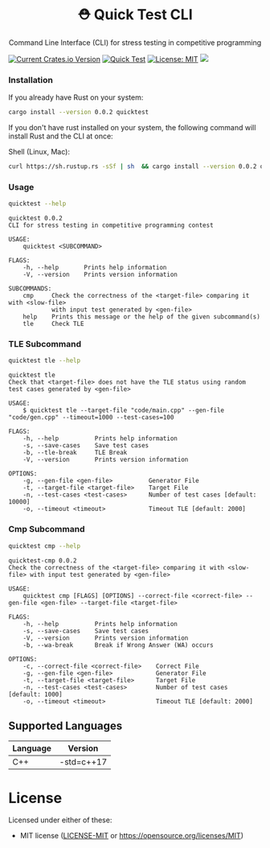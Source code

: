 <h1 align="center">⛑ Quick Test CLI</h1>

<p align="center">Command Line Interface (CLI) for stress testing in competitive programming</p>

[![Current Crates.io Version](https://img.shields.io/crates/v/quicktest.svg)](https://crates.io/crates/quicktest) [![Quick Test](https://circleci.com/gh/LuisMBaezCo/quicktest.svg?style=shield)](https://app.circleci.com/pipelines/github/LuisMBaezCo/quicktest) [![License: MIT](https://img.shields.io/badge/License-MIT-blue.svg)](https://opensource.org/licenses/MIT) [![](https://img.shields.io/crates/d/quicktest)](https://crates.io/crates/quicktest)

### Installation

If you already have Rust on your system:

```sh
cargo install --version 0.0.2 quicktest
```

If you don't have rust installed on your system, the following command will install Rust and the CLI at once:

Shell (Linux, Mac):
```sh
curl https://sh.rustup.rs -sSf | sh  && cargo install --version 0.0.2 quicktest
```

### Usage

```sh
quicktest --help
```

```
quicktest 0.0.2
CLI for stress testing in competitive programming contest

USAGE:
    quicktest <SUBCOMMAND>

FLAGS:
    -h, --help       Prints help information
    -V, --version    Prints version information

SUBCOMMANDS:
    cmp     Check the correctness of the <target-file> comparing it with <slow-file>
            with input test generated by <gen-file>
    help    Prints this message or the help of the given subcommand(s)
    tle     Check TLE
```

### TLE Subcommand

```sh
quicktest tle --help
```

```shell
quicktest tle
Check that <target-file> does not have the TLE status using random test cases generated by <gen-file>

USAGE:
    $ quicktest tle --target-file "code/main.cpp" --gen-file "code/gen.cpp" --timeout=1000 --test-cases=100

FLAGS:
    -h, --help          Prints help information
    -s, --save-cases    Save test cases
    -b, --tle-break     TLE Break
    -V, --version       Prints version information

OPTIONS:
    -g, --gen-file <gen-file>          Generator File
    -t, --target-file <target-file>    Target File
    -n, --test-cases <test-cases>      Number of test cases [default: 10000]
    -o, --timeout <timeout>            Timeout TLE [default: 2000]
```

### Cmp Subcommand

```sh
quicktest cmp --help
```

```shell
quicktest-cmp 0.0.2
Check the correctness of the <target-file> comparing it with <slow-file> with input test generated by <gen-file>

USAGE:
    quicktest cmp [FLAGS] [OPTIONS] --correct-file <correct-file> --gen-file <gen-file> --target-file <target-file>

FLAGS:
    -h, --help          Prints help information
    -s, --save-cases    Save test cases
    -V, --version       Prints version information
    -b, --wa-break      Break if Wrong Answer (WA) occurs

OPTIONS:
    -c, --correct-file <correct-file>    Correct File
    -g, --gen-file <gen-file>            Generator File
    -t, --target-file <target-file>      Target File
    -n, --test-cases <test-cases>        Number of test cases [default: 1000]
    -o, --timeout <timeout>              Timeout TLE [default: 2000]
```

## Supported Languages

| Language           |       Version          |
|--------------------|------------------------|
| C++                | -std=c++17             |

# License
Licensed under either of these:
* MIT license ([LICENSE-MIT](https://github.com/LuisMBaezCo/quicktest/blob/main/LICENSE) or https://opensource.org/licenses/MIT)
